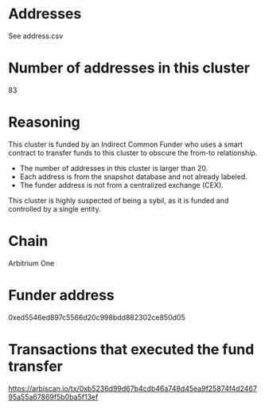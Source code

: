 # Addresses

See address.csv

# Number of addresses in this cluster

83

# Reasoning

This cluster is funded by an Indirect Common Funder who uses a smart contract to transfer funds to this cluster to obscure the from-to relationship.

- The number of addresses in this cluster is larger than 20.
- Each address is from the snapshot database and not already labeled.
- The funder address is not from a centralized exchange (CEX).

This cluster is highly suspected of being a sybil, as it is funded and controlled by a single entity.

# Chain

Arbitrium One

# Funder address

0xed5546ed897c5566d20c998bdd882302ce850d05

# Transactions that executed the fund transfer

https://arbiscan.io/tx/0xb5236d99d67b4cdb46a748d45ea9f25874f4d246795a55a67869f5b0ba5f13ef
